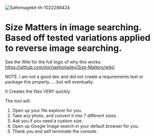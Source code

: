 ![Safeimagekit-th-1022288424](https://user-images.githubusercontent.com/43219706/173714284-72763e0b-19e5-4e51-866d-d743e082efc9.jpg)

# Size Matters in image searching. Based off tested variations applied to reverse image searching.

See the Wiki for the full logic of why this works:
https://github.com/michaelnotadev/Size-Matters/wiki/

NOTE: I am not a good dev and did not create a requirements text or package this properly......but will eventually.

It Creates the files VERY quickly.

The tool will:
1. Open up your file explorer for you.
2. Take any photo, and convert it into 7 different sizes.
3. Ask you if you need a custom size.
4. Open up Google Image search in your default browser for you.
5. Thank you and self terminate the console.

